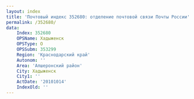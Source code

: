 ```yaml
---
layout: index
title: 'Почтовый индекс 352680: отделение почтовой связи Почты России'
permalink: /352680/
data:
    Index: 352680
    OPSName: Хадыженск
    OPSType: О
    OPSSubm: 353299
    Region: 'Краснодарский край'
    Autonom: ''
    Area: 'Апшеронский район'
    City: Хадыженск
    City1: ''
    ActDate: '20101014'
    IndexOld: ''
---
```

